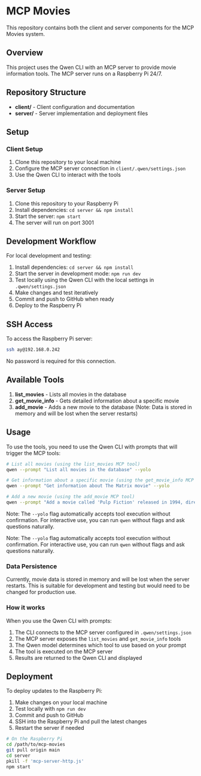 # MCP Movies

This repository contains both the client and server components for the MCP Movies system.

## Overview

This project uses the Qwen CLI with an MCP server to provide movie information tools. The MCP server runs on a Raspberry Pi 24/7.

## Repository Structure

- **client/** - Client configuration and documentation
- **server/** - Server implementation and deployment files

## Setup

### Client Setup

1. Clone this repository to your local machine
2. Configure the MCP server connection in `client/.qwen/settings.json`
3. Use the Qwen CLI to interact with the tools

### Server Setup

1. Clone this repository to your Raspberry Pi
2. Install dependencies: `cd server && npm install`
3. Start the server: `npm start`
4. The server will run on port 3001

## Development Workflow

For local development and testing:

1. Install dependencies: `cd server && npm install`
2. Start the server in development mode: `npm run dev`
3. Test locally using the Qwen CLI with the local settings in `.qwen/settings.json`
4. Make changes and test iteratively
5. Commit and push to GitHub when ready
6. Deploy to the Raspberry Pi

## SSH Access

To access the Raspberry Pi server:
```bash
ssh ay@192.168.0.242
```

No password is required for this connection.

## Available Tools

1. **list_movies** - Lists all movies in the database
2. **get_movie_info** - Gets detailed information about a specific movie
3. **add_movie** - Adds a new movie to the database (Note: Data is stored in memory and will be lost when the server restarts)

## Usage

To use the tools, you need to use the Qwen CLI with prompts that will trigger the MCP tools:

```bash
# List all movies (using the list_movies MCP tool)
qwen --prompt "List all movies in the database" --yolo

# Get information about a specific movie (using the get_movie_info MCP tool)
qwen --prompt "Get information about The Matrix movie" --yolo

# Add a new movie (using the add_movie MCP tool)
qwen --prompt "Add a movie called 'Pulp Fiction' released in 1994, directed by Quentin Tarantino, in the Crime Drama genre, with a rating of 8.9" --yolo
```

Note: The `--yolo` flag automatically accepts tool execution without confirmation. For interactive use, you can run `qwen` without flags and ask questions naturally.

Note: The `--yolo` flag automatically accepts tool execution without confirmation. For interactive use, you can run `qwen` without flags and ask questions naturally.

### Data Persistence

Currently, movie data is stored in memory and will be lost when the server restarts. This is suitable for development and testing but would need to be changed for production use.

### How it works

When you use the Qwen CLI with prompts:
1. The CLI connects to the MCP server configured in `.qwen/settings.json`
2. The MCP server exposes the `list_movies` and `get_movie_info` tools
3. The Qwen model determines which tool to use based on your prompt
4. The tool is executed on the MCP server
5. Results are returned to the Qwen CLI and displayed

## Deployment

To deploy updates to the Raspberry Pi:

1. Make changes on your local machine
2. Test locally with `npm run dev`
3. Commit and push to GitHub
4. SSH into the Raspberry Pi and pull the latest changes
5. Restart the server if needed

```bash
# On the Raspberry Pi
cd /path/to/mcp-movies
git pull origin main
cd server
pkill -f 'mcp-server-http.js'
npm start
```